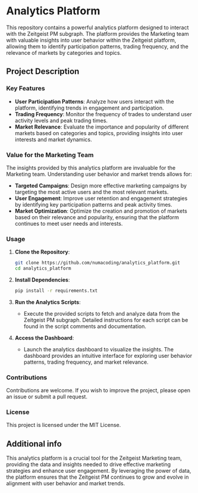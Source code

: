 # Analytics Platform

This repository contains a powerful analytics platform designed to interact with the Zeitgeist PM subgraph. The platform provides the Marketing team with valuable insights into user behavior within the Zeitgeist platform, allowing them to identify participation patterns, trading frequency, and the relevance of markets by categories and topics.

## Project Description

### Key Features

- **User Participation Patterns**: Analyze how users interact with the platform, identifying trends in engagement and participation.
- **Trading Frequency**: Monitor the frequency of trades to understand user activity levels and peak trading times.
- **Market Relevance**: Evaluate the importance and popularity of different markets based on categories and topics, providing insights into user interests and market dynamics.

### Value for the Marketing Team

The insights provided by this analytics platform are invaluable for the Marketing team. Understanding user behavior and market trends allows for:

- **Targeted Campaigns**: Design more effective marketing campaigns by targeting the most active users and the most relevant markets.
- **User Engagement**: Improve user retention and engagement strategies by identifying key participation patterns and peak activity times.
- **Market Optimization**: Optimize the creation and promotion of markets based on their relevance and popularity, ensuring that the platform continues to meet user needs and interests.

### Usage

1. **Clone the Repository**:
    ```bash
    git clone https://github.com/numacoding/analytics_platform.git
    cd analytics_platform
    ```

2. **Install Dependencies**:
    ```bash
    pip install -r requirements.txt
    ```

3. **Run the Analytics Scripts**:
    - Execute the provided scripts to fetch and analyze data from the Zeitgeist PM subgraph. Detailed instructions for each script can be found in the script comments and documentation.

4. **Access the Dashboard**:
    - Launch the analytics dashboard to visualize the insights. The dashboard provides an intuitive interface for exploring user behavior patterns, trading frequency, and market relevance.

### Contributions

Contributions are welcome. If you wish to improve the project, please open an issue or submit a pull request.

### License

This project is licensed under the MIT License.

## Additional info

This analytics platform is a crucial tool for the Zeitgeist Marketing team, providing the data and insights needed to drive effective marketing strategies and enhance user engagement. By leveraging the power of data, the platform ensures that the Zeitgeist PM continues to grow and evolve in alignment with user behavior and market trends.
